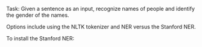 Task: Given a sentence as an input, recognize names of people and identify the gender of the names.

Options include using the NLTK tokenizer and NER versus the Stanford NER. 

To install the Stanford NER:
